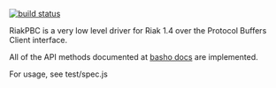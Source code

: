 [![build status](https://secure.travis-ci.org/nlf/riakpbc.png)](http://travis-ci.org/nlf/riakpbc)

RiakPBC is a very low level driver for Riak 1.4 over the Protocol Buffers Client interface.

All of the API methods documented at [basho docs](http://docs.basho.com/riak/latest/references/apis/protocol-buffers/) are implemented.

For usage, see test/spec.js
